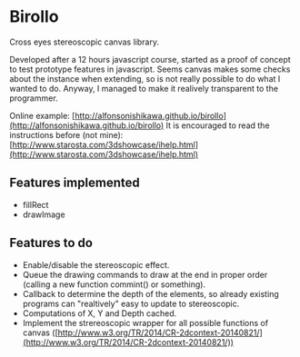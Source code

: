 Birollo
=======
Cross eyes stereoscopic canvas library.

Developed after a 12 hours javascript course, started as a proof of concept to test prototype features in javascript. Seems canvas makes some checks about the instance when extending, so is not really possible to do what I wanted to do. Anyway, I managed to make it realively transparent to the programmer.

Online example: [http://alfonsonishikawa.github.io/birollo](http://alfonsonishikawa.github.io/birollo)
It is encouraged to read the instructions before (not mine): [http://www.starosta.com/3dshowcase/ihelp.html](http://www.starosta.com/3dshowcase/ihelp.html)

Features implemented
--------------------
* fillRect
* drawImage

Features to do
--------------
* Enable/disable the stereoscopic effect.
* Queue the drawing commands to draw at the end in proper order (calling a new function commint() or something).
* Callback to determine the depth of the elements, so already existing programs can "realtively" easy to update to stereoscopic.
* Computations of X, Y and Depth cached.
* Implement the strereoscopic wrapper for all possible functions of canvas ([http://www.w3.org/TR/2014/CR-2dcontext-20140821/](http://www.w3.org/TR/2014/CR-2dcontext-20140821/))
